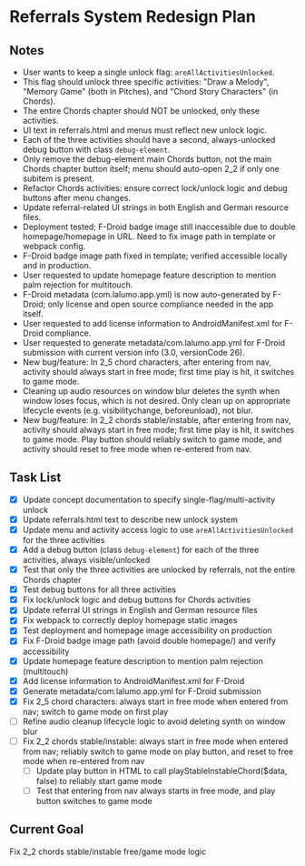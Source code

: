 # Referrals System Redesign Plan

## Notes
- User wants to keep a single unlock flag: `areAllActivitiesUnlocked`.
- This flag should unlock three specific activities: "Draw a Melody", "Memory Game" (both in Pitches), and "Chord Story Characters" (in Chords).
- The entire Chords chapter should NOT be unlocked, only these activities.
- UI text in referrals.html and menus must reflect new unlock logic.
- Each of the three activities should have a second, always-unlocked debug button with class `debug-element`.
- Only remove the debug-element main Chords button, not the main Chords chapter button itself; menu should auto-open 2_2 if only one subitem is present.
- Refactor Chords activities: ensure correct lock/unlock logic and debug buttons after menu changes.
- Update referral-related UI strings in both English and German resource files.
- Deployment tested; F-Droid badge image still inaccessible due to double homepage/homepage in URL. Need to fix image path in template or webpack config.
- F-Droid badge image path fixed in template; verified accessible locally and in production.
- User requested to update homepage feature description to mention palm rejection for multitouch.
- F-Droid metadata (com.lalumo.app.yml) is now auto-generated by F-Droid; only license and open source compliance needed in the app itself.
- User requested to add license information to AndroidManifest.xml for F-Droid compliance.
- User requested to generate metadata/com.lalumo.app.yml for F-Droid submission with current version info (3.0, versionCode 26).
- New bug/feature: In 2_5 chord characters, after entering from nav, activity should always start in free mode; first time play is hit, it switches to game mode.
- Cleaning up audio resources on window blur deletes the synth when window loses focus, which is not desired. Only clean up on appropriate lifecycle events (e.g. visibilitychange, beforeunload), not blur.
- New bug/feature: In 2_2 chords stable/instable, after entering from nav, activity should always start in free mode; first time play is hit, it switches to game mode. Play button should reliably switch to game mode, and activity should reset to free mode when re-entered from nav.

## Task List
- [x] Update concept documentation to specify single-flag/multi-activity unlock
- [x] Update referrals.html text to describe new unlock system
- [x] Update menu and activity access logic to use `areAllActivitiesUnlocked` for the three activities
- [x] Add a debug button (class `debug-element`) for each of the three activities, always visible/unlocked
- [x] Test that only the three activities are unlocked by referrals, not the entire Chords chapter
- [x] Test debug buttons for all three activities
- [x] Fix lock/unlock logic and debug buttons for Chords activities
- [x] Update referral UI strings in English and German resource files
- [x] Fix webpack to correctly deploy homepage static images
- [x] Test deployment and homepage image accessibility on production
- [x] Fix F-Droid badge image path (avoid double homepage/) and verify accessibility
- [x] Update homepage feature description to mention palm rejection (multitouch)
- [x] Add license information to AndroidManifest.xml for F-Droid
- [x] Generate metadata/com.lalumo.app.yml for F-Droid submission
- [x] Fix 2_5 chord characters: always start in free mode when entered from nav; switch to game mode on first play
- [ ] Refine audio cleanup lifecycle logic to avoid deleting synth on window blur
- [ ] Fix 2_2 chords stable/instable: always start in free mode when entered from nav; reliably switch to game mode on play button, and reset to free mode when re-entered from nav
  - [ ] Update play button in HTML to call playStableInstableChord($data, false) to reliably start game mode
  - [ ] Test that entering from nav always starts in free mode, and play button switches to game mode

## Current Goal
Fix 2_2 chords stable/instable free/game mode logic